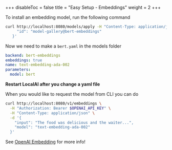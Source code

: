 +++
disableToc = false
title = "Easy Setup - Embeddings"
weight = 2
+++

To install an embedding model, run the following command

```bash
curl http://localhost:8080/models/apply -H "Content-Type: application/json" -d '{
     "id": "model-gallery@bert-embeddings"
   }'  
```

Now we need to make a ``bert.yaml`` in the models folder
```yaml
backend: bert-embeddings
embeddings: true
name: text-embedding-ada-002
parameters:
  model: bert
```

**Restart LocalAI after you change a yaml file**

When you would like to request the model from CLI you can do 

```bash
curl http://localhost:8080/v1/embeddings \
  -H "Authorization: Bearer $OPENAI_API_KEY" \
  -H "Content-Type: application/json" \
  -d '{
    "input": "The food was delicious and the waiter...",
    "model": "text-embedding-ada-002"
  }'
```

See [OpenAI Embedding](https://platform.openai.com/docs/api-reference/embeddings/object) for more info!